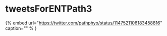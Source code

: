 # tweetsForENTPath3

{% embed url="https://twitter.com/pathphyo/status/1147521106183458816"  caption="" % }
